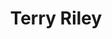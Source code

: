---
title: "Terry Riley"
summary: "US American composer . Credited as being the principal instigator of the minimalist/repetitive music genre. He was also the disciple of Indian classical vocalist . Reside in Japan since February 2020."
image: "terry-riley.jpg"
apple_music_artist_url: "https://music.apple.com/gb/artist/terry-riley/41358711"
---